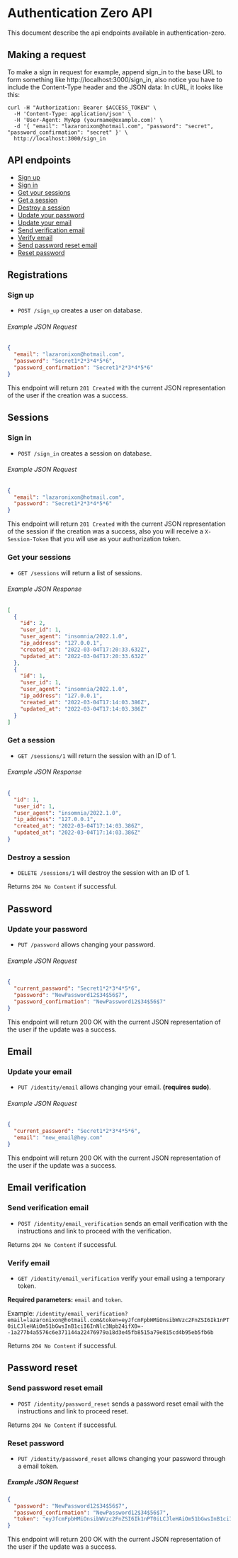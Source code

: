 # Authentication Zero API

This document describe the api endpoints available in authentication-zero.

## Making a request

To make a sign in request for example, append sign_in to the base URL to form something like http://localhost:3000/sign_in, also notice you have to include the Content-Type header and the JSON data: In cURL, it looks like this:

``` shell
curl -H "Authorization: Bearer $ACCESS_TOKEN" \
  -H 'Content-Type: application/json' \
  -H 'User-Agent: MyApp (yourname@example.com)' \
  -d '{ "email": "lazaronixon@hotmail.com", "password": "secret", "password_confirmation": "secret" }' \
  http://localhost:3000/sign_in
```

## API endpoints

- [Sign up](#sign-up)
- [Sign in](#sign-in)
- [Get your sessions](#get-your-sessions)
- [Get a session](#get-a-session)
- [Destroy a session](#destroy-a-session)
- [Update your password](#update-your-password)
- [Update your email](#update-your-email)
- [Send verification email](#send-verification-email)
- [Verify email](#verify-email)
- [Send password reset email](#send-password-reset-email)
- [Reset password](#reset-password)

## Registrations

### Sign up

* `POST /sign_up` creates a user on database.

###### Example JSON Request

``` json
{
  "email": "lazaronixon@hotmail.com",
  "password": "Secret1*2*3*4*5*6",
  "password_confirmation": "Secret1*2*3*4*5*6"
}
```

This endpoint will return `201 Created` with the current JSON representation of the user if the creation was a success.

## Sessions

### Sign in

* `POST /sign_in` creates a session on database.

###### Example JSON Request

``` json
{
  "email": "lazaronixon@hotmail.com",
  "password": "Secret1*2*3*4*5*6"
}
```

This endpoint will return `201 Created` with the current JSON representation of the session if the creation was a success, also you will receive a `X-Session-Token` that you will use as your authorization token.


### Get your sessions

* `GET /sessions` will return a list of sessions.

###### Example JSON Response

``` json
[
  {
    "id": 2,
    "user_id": 1,
    "user_agent": "insomnia/2022.1.0",
    "ip_address": "127.0.0.1",
    "created_at": "2022-03-04T17:20:33.632Z",
    "updated_at": "2022-03-04T17:20:33.632Z"
  },
  {
    "id": 1,
    "user_id": 1,
    "user_agent": "insomnia/2022.1.0",
    "ip_address": "127.0.0.1",
    "created_at": "2022-03-04T17:14:03.386Z",
    "updated_at": "2022-03-04T17:14:03.386Z"
  }
]
```

### Get a session

* `GET /sessions/1` will return the session with an ID of 1.

###### Example JSON Response

``` json
{
  "id": 1,
  "user_id": 1,
  "user_agent": "insomnia/2022.1.0",
  "ip_address": "127.0.0.1",
  "created_at": "2022-03-04T17:14:03.386Z",
  "updated_at": "2022-03-04T17:14:03.386Z"
}
```

### Destroy a session

* `DELETE /sessions/1` will destroy the session with an ID of 1.

Returns `204 No Content` if successful.

## Password

### Update your password

* `PUT /password` allows changing your password.

###### Example JSON Request

``` json
{
  "current_password": "Secret1*2*3*4*5*6",
  "password": "NewPassword12$34$56$7",
  "password_confirmation": "NewPassword12$34$56$7"
}
```

This endpoint will return 200 OK with the current JSON representation of the user if the update was a success.

## Email

### Update your email

* `PUT /identity/email` allows changing your email. **(requires sudo)**.

###### Example JSON Request

``` json
{
  "current_password": "Secret1*2*3*4*5*6",  
  "email": "new_email@hey.com"
}
```

This endpoint will return 200 OK with the current JSON representation of the user if the update was a success.

## Email verification

### Send verification email

* `POST /identity/email_verification` sends an email verification with the instructions and link to proceed with the verification.

Returns `204 No Content` if successful.

### Verify email

* `GET /identity/email_verification` verify your email using a temporary token.

**Required parameters:** `email` and `token`.

Example: `/identity/email_verification?email=lazaronixon@hotmail.com&token=eyJfcmFpbHMiOnsibWVzc2FnZSI6Ik1nPT0iLCJleHAiOm51bGwsInB1ciI6InNlc3Npb24ifX0=--1a277b4a5576c6e371144a22476979a18d3e45fb8515a79e815cd4b95eb5fb6b`

Returns `204 No Content` if successful.

## Password reset

### Send password reset email

* `POST /identity/password_reset` sends a password reset email with the instructions and link to proceed reset.

Returns `204 No Content` if successful.

### Reset password

* `PUT /identity/password_reset` allows changing your password through a email token.

##### Example JSON Request

``` json
{
  "password": "NewPassword12$34$56$7",
  "password_confirmation": "NewPassword12$34$56$7",
  "token": "eyJfcmFpbHMiOnsibWVzc2FnZSI6Ik1nPT0iLCJleHAiOm51bGwsInB1ciI6InNlc3Npb24ifX0=--1a277b4a5576c6e371144a22476979a18d3e45fb8515a79e815cd4b95eb5fb6b",  
}
```

This endpoint will return 200 OK with the current JSON representation of the user if the update was a success.
